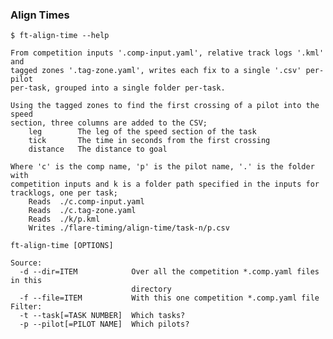 ### Align Times

    $ ft-align-time --help

    From competition inputs '.comp-input.yaml', relative track logs '.kml' and
    tagged zones '.tag-zone.yaml', writes each fix to a single '.csv' per-pilot
    per-task, grouped into a single folder per-task.

    Using the tagged zones to find the first crossing of a pilot into the speed
    section, three columns are added to the CSV;
        leg        The leg of the speed section of the task
        tick       The time in seconds from the first crossing
        distance   The distance to goal

    Where 'c' is the comp name, 'p' is the pilot name, '.' is the folder with
    competition inputs and k is a folder path specified in the inputs for
    tracklogs, one per task;
        Reads  ./c.comp-input.yaml
        Reads  ./c.tag-zone.yaml
        Reads  ./k/p.kml
        Writes ./flare-timing/align-time/task-n/p.csv

    ft-align-time [OPTIONS]

    Source:
      -d --dir=ITEM            Over all the competition *.comp.yaml files in this
                               directory
      -f --file=ITEM           With this one competition *.comp.yaml file
    Filter:
      -t --task[=TASK NUMBER]  Which tasks?
      -p --pilot[=PILOT NAME]  Which pilots?
